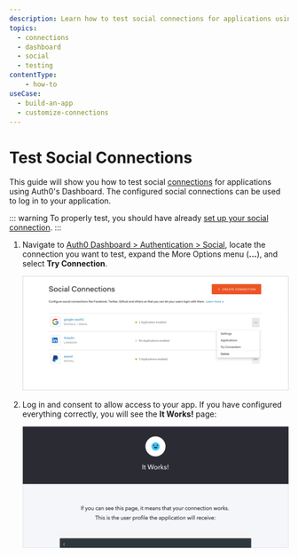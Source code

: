 ```yaml
---
description: Learn how to test social connections for applications using the Auth0 Management Dashboard.
topics:
  - connections
  - dashboard
  - social
  - testing
contentType: 
    - how-to
useCase:
  - build-an-app
  - customize-connections
---
```

# Test Social Connections

This guide will show you how to test social [connections](/connections) for applications using Auth0's Dashboard. The configured social connections can be used to log in to your application.

::: warning
To properly test, you should have already [set up your social connection](/dashboard/guides/connections/set-up-connections-social).
:::

1. Navigate to [Auth0 Dashboard > Authentication > Social](${manage_url}/#/connections/social), locate the connection you want to test, expand the More Options menu (**...**), and select **Try Connection**.

    ![Try Connection](/media/articles/connections/social/dashboard-connections-social-try.png)

2. Log in and consent to allow access to your app. If you have configured everything correctly, you will see the **It Works!** page:

    ![Success](/media/articles/connections/social/connection-social-try-success.png)
